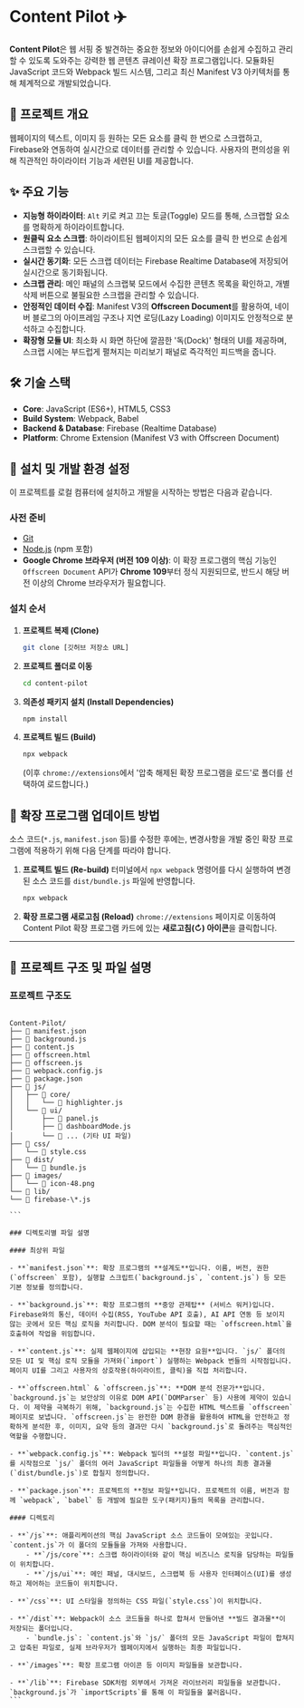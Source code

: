 # Content Pilot ✈️

**Content Pilot**은 웹 서핑 중 발견하는 중요한 정보와 아이디어를 손쉽게 수집하고 관리할 수 있도록 도와주는 강력한 웹 콘텐츠 큐레이션 확장 프로그램입니다. 모듈화된 JavaScript 코드와 Webpack 빌드 시스템, 그리고 최신 Manifest V3 아키텍처를 통해 체계적으로 개발되었습니다.

## 📖 프로젝트 개요

웹페이지의 텍스트, 이미지 등 원하는 모든 요소를 클릭 한 번으로 스크랩하고, Firebase와 연동하여 실시간으로 데이터를 관리할 수 있습니다. 사용자의 편의성을 위해 직관적인 하이라이터 기능과 세련된 UI를 제공합니다.

## ✨ 주요 기능

- **지능형 하이라이터**: `Alt` 키로 켜고 끄는 토글(Toggle) 모드를 통해, 스크랩할 요소를 명확하게 하이라이트합니다.
- **원클릭 요소 스크랩**: 하이라이트된 웹페이지의 모든 요소를 클릭 한 번으로 손쉽게 스크랩할 수 있습니다.
- **실시간 동기화**: 모든 스크랩 데이터는 Firebase Realtime Database에 저장되어 실시간으로 동기화됩니다.
- **스크랩 관리**: 메인 패널의 스크랩북 모드에서 수집한 콘텐츠 목록을 확인하고, 개별 삭제 버튼으로 불필요한 스크랩을 관리할 수 있습니다.
- **안정적인 데이터 수집**: Manifest V3의 **Offscreen Document**를 활용하여, 네이버 블로그의 아이프레임 구조나 지연 로딩(Lazy Loading) 이미지도 안정적으로 분석하고 수집합니다.
- **확장형 모듈 UI**: 최소화 시 화면 하단에 깔끔한 '독(Dock)' 형태의 UI를 제공하며, 스크랩 시에는 부드럽게 펼쳐지는 미리보기 패널로 즉각적인 피드백을 줍니다.

## 🛠️ 기술 스택

- **Core**: JavaScript (ES6+), HTML5, CSS3
- **Build System**: Webpack, Babel
- **Backend & Database**: Firebase (Realtime Database)
- **Platform**: Chrome Extension (Manifest V3 with Offscreen Document)

## 🚀 설치 및 개발 환경 설정

이 프로젝트를 로컬 컴퓨터에 설치하고 개발을 시작하는 방법은 다음과 같습니다.

### 사전 준비

- [Git](https://git-scm.com/)
- [Node.js](https://nodejs.org/ko) (npm 포함)
- **Google Chrome 브라우저 (버전 109 이상)**: 이 확장 프로그램의 핵심 기능인 `Offscreen Document` API가 **Chrome 109**부터 정식 지원되므로, 반드시 해당 버전 이상의 Chrome 브라우저가 필요합니다.

### 설치 순서

1.  **프로젝트 복제 (Clone)**
    ```bash
    git clone [깃허브 저장소 URL]
    ```

2.  **프로젝트 폴더로 이동**
    ```bash
    cd content-pilot
    ```

3.  **의존성 패키지 설치 (Install Dependencies)**
    ```bash
    npm install
    ```

4.  **프로젝트 빌드 (Build)**
    ```bash
    npx webpack
    ```
    (이후 `chrome://extensions`에서 '압축 해제된 확장 프로그램을 로드'로 폴더를 선택하여 로드합니다.)

## 🔄 확장 프로그램 업데이트 방법

소스 코드(`*.js`, `manifest.json` 등)를 수정한 후에는, 변경사항을 개발 중인 확장 프로그램에 적용하기 위해 다음 단계를 따라야 합니다.

1.  **프로젝트 빌드 (Re-build)**
    터미널에서 `npx webpack` 명령어를 다시 실행하여 변경된 소스 코드를 `dist/bundle.js` 파일에 반영합니다.

    ```bash
    npx webpack
    ```

2.  **확장 프로그램 새로고침 (Reload)**
    `chrome://extensions` 페이지로 이동하여 Content Pilot 확장 프로그램 카드에 있는 **새로고침(↻) 아이콘**을 클릭합니다.

---

## 📂 프로젝트 구조 및 파일 설명

### 프로젝트 구조도

````

Content-Pilot/
├── 📄 manifest.json
├── 📄 background.js
├── 📄 content.js
├── 📄 offscreen.html
├── 📄 offscreen.js
├── 📄 webpack.config.js
├── 📄 package.json
├── 📁 js/
│   ├── 📁 core/
│   │   └── 📜 highlighter.js
│   └── 📁 ui/
│       ├── 📜 panel.js
│       ├── 📜 dashboardMode.js
│       └── 📜 ... (기타 UI 파일)
├── 📁 css/
│   └── 📜 style.css
├── 📁 dist/
│   └── 📜 bundle.js
├── 📁 images/
│   └── 📜 icon-48.png
└── 📁 lib/
└── 📜 firebase-\*.js

```

### 디렉토리별 파일 설명

#### 최상위 파일

- **`manifest.json`**: 확장 프로그램의 **설계도**입니다. 이름, 버전, 권한(`offscreen` 포함), 실행할 스크립트(`background.js`, `content.js`) 등 모든 기본 정보를 정의합니다.

- **`background.js`**: 확장 프로그램의 **중앙 관제탑** (서비스 워커)입니다. Firebase와의 통신, 데이터 수집(RSS, YouTube API 호출), AI API 연동 등 보이지 않는 곳에서 모든 핵심 로직을 처리합니다. DOM 분석이 필요할 때는 `offscreen.html`을 호출하여 작업을 위임합니다.

- **`content.js`**: 실제 웹페이지에 삽입되는 **현장 요원**입니다. `js/` 폴더의 모든 UI 및 핵심 로직 모듈을 가져와(`import`) 실행하는 Webpack 번들의 시작점입니다. 페이지 UI를 그리고 사용자의 상호작용(하이라이트, 클릭)을 직접 처리합니다.

- **`offscreen.html` & `offscreen.js`**: **DOM 분석 전문가**입니다. `background.js`는 보안상의 이유로 DOM API(`DOMParser` 등) 사용에 제약이 있습니다. 이 제약을 극복하기 위해, `background.js`는 수집한 HTML 텍스트를 `offscreen` 페이지로 보냅니다. `offscreen.js`는 완전한 DOM 환경을 활용하여 HTML을 안전하고 정확하게 분석한 후, 이미지, 요약 등의 결과만 다시 `background.js`로 돌려주는 핵심적인 역할을 수행합니다.

- **`webpack.config.js`**: Webpack 빌더의 **설정 파일**입니다. `content.js`를 시작점으로 `js/` 폴더의 여러 JavaScript 파일들을 어떻게 하나의 최종 결과물(`dist/bundle.js`)로 합칠지 정의합니다.

- **`package.json`**: 프로젝트의 **정보 파일**입니다. 프로젝트의 이름, 버전과 함께 `webpack`, `babel` 등 개발에 필요한 도구(패키지)들의 목록을 관리합니다.

#### 디렉토리

- **`/js`**: 애플리케이션의 핵심 JavaScript 소스 코드들이 모여있는 곳입니다. `content.js`가 이 폴더의 모듈들을 가져와 사용합니다.
    - **`/js/core`**: 스크랩 하이라이터와 같이 핵심 비즈니스 로직을 담당하는 파일들이 위치합니다.
    - **`/js/ui`**: 메인 패널, 대시보드, 스크랩북 등 사용자 인터페이스(UI)를 생성하고 제어하는 코드들이 위치합니다.

- **`/css`**: UI 스타일을 정의하는 CSS 파일(`style.css`)이 위치합니다.

- **`/dist`**: Webpack이 소스 코드들을 하나로 합쳐서 만들어낸 **빌드 결과물**이 저장되는 폴더입니다.
    - `bundle.js`: `content.js`와 `js/` 폴더의 모든 JavaScript 파일이 합쳐지고 압축된 파일로, 실제 브라우저가 웹페이지에서 실행하는 최종 파일입니다.

- **`/images`**: 확장 프로그램 아이콘 등 이미지 파일들을 보관합니다.

- **`/lib`**: Firebase SDK처럼 외부에서 가져온 라이브러리 파일들을 보관합니다. `background.js`가 `importScripts`를 통해 이 파일들을 불러옵니다.
```
